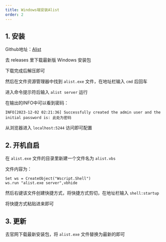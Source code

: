 ```yaml
---
title: Windows端安装Alist
order: 2
---
```


## 1. 安装

Github地址：[Alist](https://github.com/alist-org/alist)

去 releases 里下载最新版 Windows 安装包

下载完成后解压即可

然后在文件资源管理器中找到 `alist.exe` 文件，在地址栏输入 `cmd` 后回车

进入命令提示符后输入 `alist server` 运行

在输出的INFO中可以看到密码：

```shell
INFO[2023-12-02 02:21:36] Successfully created the admin user and the initial password is: 此处为密码
```

从浏览器进入 `localhost:5244` 访问即可配置

## 2. 开机自启

在 `alist.exe` 文件的目录里新建一个文件名为 `alist.vbs`

文件内容为：
```vbscript
Set ws = CreateObject("Wscript.Shell")
ws.run "alist.exe server",vbhide
```

然后右键该文件创建快捷方式，将快捷方式剪切，在地址栏输入
`shell:startup`

将快捷方式粘贴进来即可

## 3. 更新

去官网下载最新安装包，将 `alist.exe` 文件替换为最新的即可
